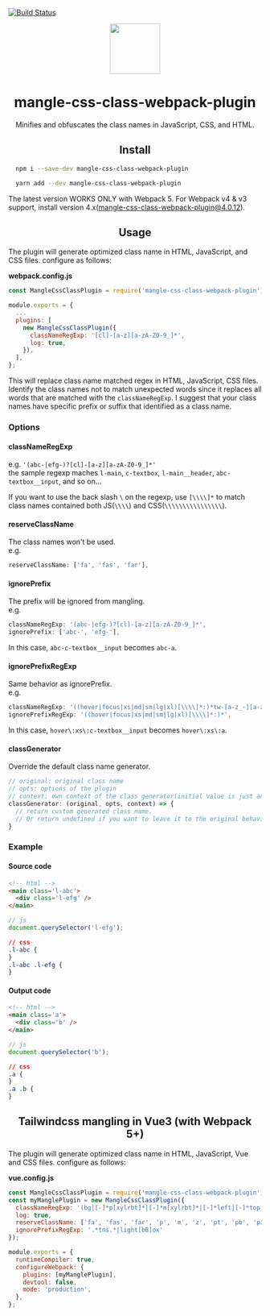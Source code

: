 [![Build Status](https://travis-ci.org/sndyuk/mangle-css-class-webpack-plugin.svg?branch=master)](https://travis-ci.org/sndyuk/mangle-css-class-webpack-plugin)

<div align="center">
  <a href="https://github.com/webpack/webpack">
    <img width="100" height="100"
      src="https://raw.githubusercontent.com/webpack/media/master/logo/icon-square-big.png">
  </a>
  <h1>mangle-css-class-webpack-plugin</h1>
  <p>Minifies and obfuscates the class names in JavaScript, CSS, and HTML.</p>
</div>

<h2 align="center">Install</h2>

```bash
  npm i --save-dev mangle-css-class-webpack-plugin
```

```bash
  yarn add --dev mangle-css-class-webpack-plugin
```

The latest version WORKS ONLY with Webpack 5. For Webpack v4 & v3 support, install version 4.x(mangle-css-class-webpack-plugin@4.0.12).


<h2 align="center">Usage</h2>

The plugin will generate optimized class name in HTML, JavaScript, and CSS files.
configure as follows:

**webpack.config.js**
```js
const MangleCssClassPlugin = require('mangle-css-class-webpack-plugin');

module.exports = {
  ...
  plugins: [
    new MangleCssClassPlugin({
      classNameRegExp: '[cl]-[a-z][a-zA-Z0-9_]*',
      log: true,
    }),
  ],
};
```

This will replace class name matched regex in HTML, JavaScript, CSS files. Identify the class names not to match unexpected words since it replaces all words that are matched with the `classNameRegExp`.
I suggest that your class names have specific prefix or suffix that identified as a class name.

### Options
#### classNameRegExp
e.g. `'(abc-|efg-)?[cl]-[a-z][a-zA-Z0-9_]*'`  
the sample regexp maches `l-main`, `c-textbox`, `l-main__header`, `abc-textbox__input`, and so on...  

If you want to use the back slash `\` on the regexp, use `[\\\\]*` to match class names contained both JS(`\\\\`) and CSS(`\\\\\\\\\\\\\\\\`).

#### reserveClassName
The class names won't be used.  
e.g.
```js
reserveClassName: ['fa', 'fas', 'far'],
```

#### ignorePrefix
The prefix will be ignored from mangling.  
e.g.
```js
classNameRegExp: '(abc-|efg-)?[cl]-[a-z][a-zA-Z0-9_]*',
ignorePrefix: ['abc-', 'efg-'],
```
In this case, `abc-c-textbox__input` becomes `abc-a`.

#### ignorePrefixRegExp
Same behavior as ignorePrefix.  
e.g.
```js
classNameRegExp: '((hover|focus|xs|md|sm|lg|xl)[\\\\]*:)*tw-[a-z_-][a-zA-Z0-9_-]*',
ignorePrefixRegExp: '((hover|focus|xs|md|sm|lg|xl)[\\\\]*:)*',
```
In this case, `hover\:xs\:c-textbox__input` becomes `hover\:xs\:a`.

#### classGenerator
Override the default class name generator.  

```js
// original: original class name
// opts: options of the plugin
// context: own context of the class generator(initial value is just an empty object)
classGenerator: (original, opts, context) => {
  // return custom generated class name.
  // Or return undefined if you want to leave it to the original behavior.
}
```

### Example
#### Source code
```html
<!-- html -->
<main class='l-abc'>
  <div class='l-efg' />
</main>
```

```js
// js
document.querySelector('l-efg');
```

```css
// css
.l-abc {
}
.l-abc .l-efg {
}
```

#### Output code

```html
<!-- html -->
<main class='a'>
  <div class='b' />
</main>
```

```js
// js
document.querySelector('b');
```

```css
// css
.a {
}
.a .b {
}
```

<h2 align="center">Tailwindcss mangling in Vue3 (with Webpack 5+)</h2>

The plugin will generate optimized class name in HTML, JavaScript, Vue and CSS files.
configure as follows:

**vue.config.js**

```js
const MangleCssClassPlugin = require('mangle-css-class-webpack-plugin');
const myManglePlugin = new MangleCssClassPlugin({
  classNameRegExp: '(bg|[-]*p[xylrbt]*|[-]*m[xylrbt]*|[-]*left|[-]*top|[-]*right|[-]*bottom|w|[-]*z|h|justify|overflow|border|max|flex|text|font|inline|rounded|from|to|via|contrast|brightness|leading|items|backdrop|shadow|duration|whitespace|self|cursor|transition|outline)-[a-z0-9_-]+|relative|static|absolute|shadow|flex|hidden|rounded|border',
  log: true,
  reserveClassName: ['fa', 'fas', 'far', 'p', 'm', 'z', 'pt', 'pb', 'px', 'py', 'pl', 'pr', 'mt', 'mb', 'mx', 'my', 'ml', 'mr', 'to'],
  ignorePrefixRegExp: '.*tns.*|light[bB]ox'
});

module.exports = {
  runtimeCompiler: true,
  configureWebpack: {
    plugins: [myManglePlugin],
    devtool: false,
    mode: 'production',
  },
};

```